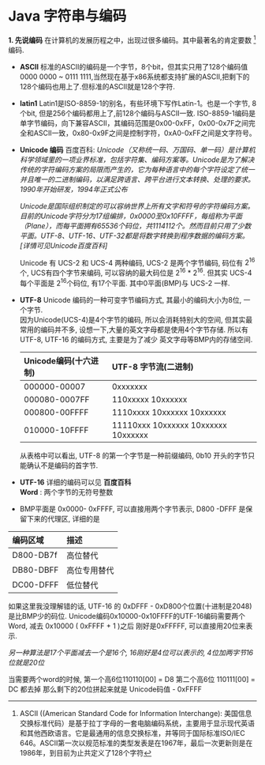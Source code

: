 # Java 字符串与编码
__1. 先说编码__
在计算机的发展历程之中，出现过很多编码。其中最著名的肯定要数   [^ASCII]编码.
- __ASCII__ 
  标准的ASCII的编码是一个字节，8个bit，但其实只用了128个编码值0000 0000 ~ 0111 1111,当然现在基于x86系统都支持扩展的ASCII,把剩下的128个编码也用上了.但标准的ASCII就是128个字符.
  
  
- __latin1__ 
Latin1是ISO-8859-1的别名，有些环境下写作Latin-1。也是一个字节, 8个bit, 但是256个编码都用上了,前128个编码与ASCII一致. ISO-8859-1编码是单字节编码，向下兼容ASCII，其编码范围是0x00-0xFF，0x00-0x7F之间完全和ASCII一致，0x80-0x9F之间是控制字符，0xA0-0xFF之间是文字符号。

- __Unicode 编码__
  百度百科: _Unicode（又称统一码、万国码、单一码）是计算机科学领域里的一项业界标准，包括字符集、编码方案等。Unicode是为了解决传统的字符编码方案的局限而产生的，它为每种语言中的每个字符设定了统一并且唯一的二进制编码，以满足跨语言、跨平台进行文本转换、处理的要求。1990年开始研发，1994年正式公布_
 
    
  _Unicode是国际组织制定的可以容纳世界上所有文字和符号的字符编码方案。目前的Unicode字符分为17组编排，0x0000至0x10FFFF，每组称为平面（Plane），而每平面拥有65536个码位，共1114112个。然而目前只用了少数平面。UTF-8、UTF-16、UTF-32都是将数字转换到程序数据的编码方案。_
    _[详情可见Unicode百度百科]_  
    
    Unicode 有 UCS-2 和 UCS-4 两种编码, UCS-2 是两个字节编码, 码位有 
     $2^{16}$个, UCS有四个字节来编码, 可以容纳的最大码位是 $2^{16}$ * $2^{16}$. 但其实 UCS-4 每个平面是 $2^{16}$个码位, 有17个平面. 其中0平面(BMP)与 UCS-2 一样. 
 
 - __UTF-8__
   Unicode 编码的一种可变字节编码方式, 其最小的编码大小为8位, 一个字节.  
   因为Unicode(UCS-4)是4个字节的编码, 所以会消耗特别大的空间, 但其实最常用的编码并不多, 设想一下,大量的英文字母都是使用4个字节存储. 所以有UTF-8, UTF-16 的编码方式, 主要是为了减少 英文字母等BMP内的存储空间.
    
   | Unicode编码(十六进制) | UTF-8 字节流(二进制) |
   | :------------------------ | :---------------------- |
   | 000000-00007 | 0xxxxxxx |
   | 000080-0007FF | 110xxxxx 10xxxxxx |
   | 000800-00FFFF | 1110xxxx 10xxxxxx 10xxxxxx |
   | 010000-10FFFF | 11110xxx 10xxxxxx 10xxxxxx 10xxxxxx |
   
    从表格中可以看出, UTF-8 的第一个字节是一种前缀编码, 0b10 开头的字节只能确认不是编码的首字节. 
 - __UTF-16__
 详细的编码可以见 __百度百科__   
 __Word__ : 两个字节的无符号整数
 - BMP平面是 0x0000- 0xFFFF, 可以直接用两个字节表示, D800 -DFFF 是保留下来的代理区, 详细的是  
   
 |编码区域 | 描述 |
 | :----------- | :--------- |
 | D800-DB7f | 高位替代 |
 | DB80-DBFF | 高位专用替代 |
 | DC00-DFFF | 低位替代 |  
 
 如果这里我没理解错的话, UTF-16 的 0xDFFF - 0xD800个位置(十进制是2048)是比BMP少的码位. 
Unicode编码0x10000-0x10FFFF的UTF-16编码需要两个Word, 减去 0x10000 ( 0xFFFF + 1 )之后 刚好是0xFFFFF, 可以直接用20位来表示.  

_另一种算法是17个平面减去一个是16个, 16刚好是4位可以表示的, 4位加两字节16位就是20位_

当需要两个word的时候, 
    第一个高6位110110[00] = D8
    第二个高6位 110111[00] = DC
都去掉 那么剩下的20位拼起来就是 Unicode码值 - 0xFFFF 

[^ASCII]: ASCII ((American Standard Code for Information Interchange):
 美国信息交换标准代码）是基于拉丁字母的一套电脑编码系统，主要用于显示现代英语和其他西欧语言。它是最通用的信息交换标准，并等同于国际标准ISO/IEC 646。ASCII第一次以规范标准的类型发表是在1967年，最后一次更新则是在1986年，到目前为止共定义了128个字符